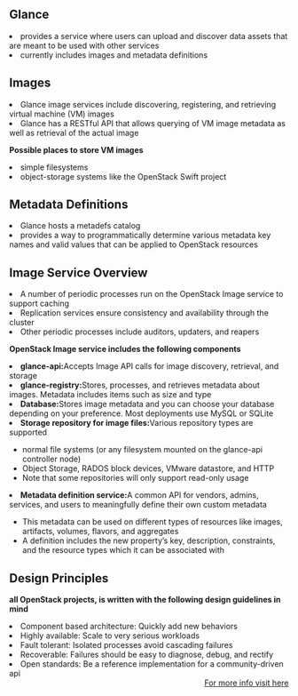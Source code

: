 Glance
--------------
<li>provides a service where users can upload and discover data assets that are meant to be used with other services</li>
<li>currently includes images and metadata definitions</li>

Images
-------------
<li>Glance image services include discovering, registering, and retrieving virtual machine (VM) images</li>
<li>Glance has a RESTful API that allows querying of VM image metadata as well as retrieval of the actual image</li>

<b>Possible places to store VM images</b>
<li>simple filesystems</li>
<li>object-storage systems like the OpenStack Swift project</li>

Metadata Definitions
------------------------
<li>Glance hosts a metadefs catalog</li>
<li>provides a way to programmatically determine various metadata key names and valid values that can be applied to OpenStack resources</li>

Image Service Overview
-------------------------
<li>A number of periodic processes run on the OpenStack Image service to support caching</li>
<li>Replication services ensure consistency and availability through the cluster</li>
<li>Other periodic processes include auditors, updaters, and reapers</li>

<b>OpenStack Image service includes the following components</b>
<li><b>glance-api:</b>Accepts Image API calls for image discovery, retrieval, and storage</li>
<li><b>glance-registry:</b>Stores, processes, and retrieves metadata about images. Metadata includes items such as size and type</li>
<li><b>Database:</b>Stores image metadata and you can choose your database depending on your preference. Most deployments use MySQL or SQLite</li>
<li><b>Storage repository for image files:</b>Various repository types are supported</li>
  <ul>
    <li>normal file systems (or any filesystem mounted on the glance-api controller node)</li>
    <li>Object Storage, RADOS block devices, VMware datastore, and HTTP</li>
    <li>Note that some repositories will only support read-only usage</li>
  </ul>
<li><b>Metadata definition service:</b>A common API for vendors, admins, services, and users to meaningfully define their own custom metadata</li> 
  <ul>
    <li>This metadata can be used on different types of resources like images, artifacts, volumes, flavors, and aggregates</li>
    <li>A definition includes the new property’s key, description, constraints, and the resource types which it can be associated with</li>
  </ul>
  
Design Principles
-----------------
<b>all OpenStack projects, is written with the following design guidelines in mind</b>
<li>Component based architecture: Quickly add new behaviors</li>
<li>Highly available: Scale to very serious workloads</li>
<li>Fault tolerant: Isolated processes avoid cascading failures</li>
<li>Recoverable: Failures should be easy to diagnose, debug, and rectify</li>
<li>Open standards: Be a reference implementation for a community-driven api</li>
<div align="right">
<a href="https://docs.openstack.org/glance/latest/">For more info visit here</a>
</div>


